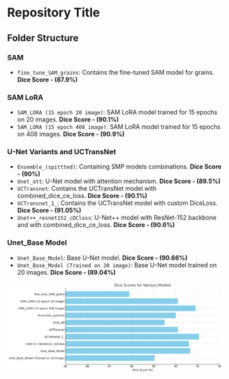 # Repository Title

## Folder Structure

### SAM
- `fine_tune_SAM_grains`: Contains the fine-tuned SAM model for grains. **Dice Score - (87.9%)**

### SAM LoRA
- `SAM_LORA (15 epoch 20 image)`: SAM LoRA model trained for 15 epochs on 20 images. **Dice Score - (90.1%)**
- `SAM_LORA (15 epoch 408 image)`: SAM LoRA model trained for 15 epochs on 408 images. **Dice Score - (90.9%)**

### U-Net Variants and UCTransNet
- `Ensemble_(spittted)`: Containing SMP models combinations. **Dice Score - (90%)**
- `Unet_att`: U-Net model with attention mechanism. **Dice Score - (89.5%)**
- `UCTransnet`: Contains the UCTransNet model with combined_dice_ce_loss. **Dice Score - (90.1%)**
- `UCTransnet_1_`: Contains the UCTransNet model with custom DiceLoss. **Dice Score - (91.05%)**
- `Unet++_resnet152_cDCloss`: U-Net++ model with ResNet-152 backbone and with combined_dice_ce_loss. **Dice Score - (90.6%)**

### Unet_Base Model
- `Unet_Base_Model`: Base U-Net model. **Dice Score - (90.66%)**
- `Unet_Base_Model (Trained on 20 image)`: Base U-Net model trained on 20 images. **Dice Score - (89.04%)**

![Dice Scores for Various Models](/Images/Graph.jpg)
